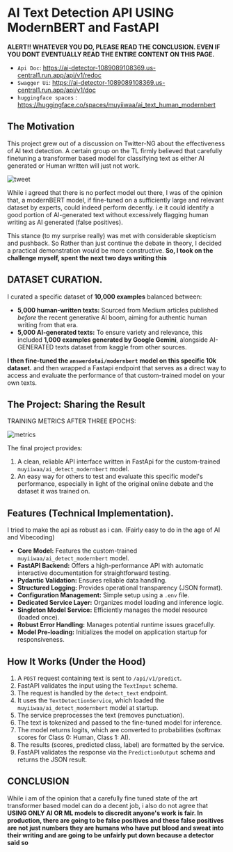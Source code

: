 # AI Text Detection API USING ModernBERT and FastAPI 

**ALERT!! WHATEVER YOU DO, PLEASE READ THE CONCLUSION. EVEN IF YOU DONT EVENTUALLY READ THE ENTIRE CONTENT ON THIS PAGE.**

- `Api Doc`: https://ai-detector-1089089108369.us-central1.run.app/api/v1/redoc
- `Swagger Ui`: https://ai-detector-1089089108369.us-central1.run.app/api/v1/doc
- `huggingface spaces` : https://huggingface.co/spaces/muyiiwaa/ai_text_human_modernbert

## The Motivation

This project grew out of a discussion on Twitter-NG about the effectiveness of AI text detection. A certain group on the TL firmly believed that carefully finetuning
a transformer based model for classifying text as either AI generated or Human written will just not work.


![tweet](https://github.com/user-attachments/assets/24915aef-eadc-4fcd-ab3f-8b996bc5cc76)


While i agreed that there is no perfect model out there, I was of the opinion that, a modernBERT model, if fine-tuned on a sufficiently large and relevant dataset by experts, could indeed perform decently. i.e it could identify a good portion of AI-generated text without excessively flagging human writing as AI generated (false positives).

This stance (to my surprise really) was met with considerable skepticism and pushback. So Rather than just continue the debate in theory, I decided a practical demonstration would be more constructive. **So, I took on the challenge myself, spent the next two days writing this**


## DATASET CURATION.

I curated a specific dataset of **10,000 examples** balanced between:
*   **5,000 human-written texts:** Sourced from Medium articles published *before* the recent generative AI boom, aiming for authentic human writing from that era.
*   **5,000 AI-generated texts:** To ensure variety and relevance, this included **1,000 examples generated by Google Gemini**, alongside AI-GENERATED texts dataset from kaggle from other sources.

**I then fine-tuned the `answerdotai/modernbert` model on this specific 10k dataset.** and then wrapped a Fastapi endpoint that serves as a direct way to access and evaluate the performance of that custom-trained model on your own texts.

## The Project: Sharing the Result

TRAINING METRICS AFTER THREE EPOCHS:



![metrics](https://github.com/user-attachments/assets/a2c639e4-d143-4f92-a02c-140f8fd841e9)


The final project provides:

1.  A clean, reliable API interface written in FastApi for the custom-trained `muyiiwaa/ai_detect_modernbert` model.
2.  An easy way for others to test and evaluate this specific model's performance, especially in light of the original online debate and the dataset it was trained on.


## Features (Technical Implementation). 

I tried to make the api as robust as i can. (Fairly easy to do in the age of AI and Vibecoding)

*   **Core Model:** Features the custom-trained `muyiiwaa/ai_detect_modernbert` model.
*   **FastAPI Backend:** Offers a high-performance API with automatic interactive documentation for straightforward testing.
*   **Pydantic Validation:** Ensures reliable data handling.
*   **Structured Logging:** Provides operational transparency (JSON format).
*   **Configuration Management:** Simple setup using a `.env` file.
*   **Dedicated Service Layer:** Organizes model loading and inference logic.
*   **Singleton Model Service:** Efficiently manages the model resource (loaded once).
*   **Robust Error Handling:** Manages potential runtime issues gracefully.
*   **Model Pre-loading:** Initializes the model on application startup for responsiveness.

## How It Works (Under the Hood)

1.  A `POST` request containing text is sent to `/api/v1/predict`.
2.  FastAPI validates the input using the `TextInput` schema.
3.  The request is handled by the `detect_text` endpoint.
4.  It uses the `TextDetectionService`, which loaded the `muyiiwaa/ai_detect_modernbert` model at startup.
5.  The service preprocesses the text (removes punctuation).
6.  The text is tokenized and passed to the fine-tuned model for inference.
7.  The model returns logits, which are converted to probabilities (softmax scores for Class 0: Human, Class 1: AI).
8.  The results (scores, predicted class, label) are formatted by the service.
9.  FastAPI validates the response via the `PredictionOutput` schema and returns the JSON result.

## CONCLUSION

While i am of the opinion that a carefully fine tuned state of the art transformer based model can do a decent job, i also do not agree that **USING ONLY AI OR ML models to discredit anyone's work is fair. In production, there are going to be false positives and these false positives are not just numbers they are humans who have put blood and sweat into their writing and are going to be unfairly put down because a detector said so**
